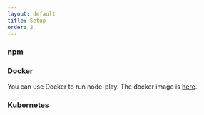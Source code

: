 ```yaml
---
layout: default
title: Setup
order: 2
---
```






### npm



### Docker

You can use Docker to run node-play. The docker image is [here](https://hub.docker.com/r/mediagoom/node-play).

### Kubernetes


